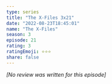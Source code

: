 ```yaml
---
type: series
title: "The X-Files 3x21"
date: "2022-08-23T18:45:01"
name: "The X-Files"
season: 3
episode: 21
rating: 3
ratingEmoji: ⭐️⭐️⭐️
share: false
---
```


*[No review was written for this episode]*
